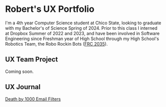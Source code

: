 # Robert's UX Portfolio

I'm a 4th year Computer Science student at Chico State, looking to graduate with my Bachelor's of Science Spring of 2024. Prior to this class I interned at Dropbox Summer of 2022 and 2023, and have been involved in Software Engineering since Freshman year of High School through my High School's Robotics Team, the Robo Rockin Bots ([FRC 2035](https://github.com/carmelrobotics)).

## UX Team Project

Coming soon.

## UX Journal

[Death by 1000 Email Filters](j01/)
